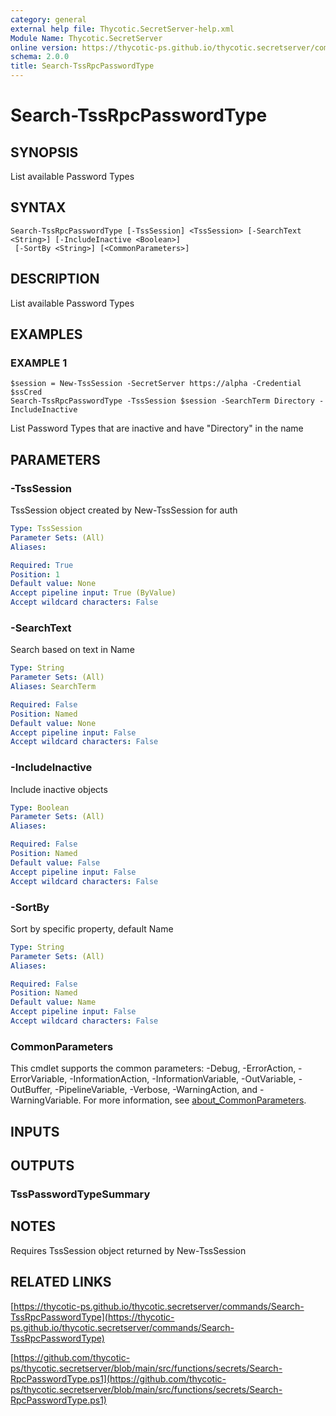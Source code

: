 ```yaml
---
category: general
external help file: Thycotic.SecretServer-help.xml
Module Name: Thycotic.SecretServer
online version: https://thycotic-ps.github.io/thycotic.secretserver/commands/Search-TssRpcPasswordType
schema: 2.0.0
title: Search-TssRpcPasswordType
---
```


# Search-TssRpcPasswordType

## SYNOPSIS
List available Password Types

## SYNTAX

```
Search-TssRpcPasswordType [-TssSession] <TssSession> [-SearchText <String>] [-IncludeInactive <Boolean>]
 [-SortBy <String>] [<CommonParameters>]
```

## DESCRIPTION
List available Password Types

## EXAMPLES

### EXAMPLE 1
```
$session = New-TssSession -SecretServer https://alpha -Credential $ssCred
Search-TssRpcPasswordType -TssSession $session -SearchTerm Directory -IncludeInactive
```

List Password Types that are inactive and have "Directory" in the name

## PARAMETERS

### -TssSession
TssSession object created by New-TssSession for auth

```yaml
Type: TssSession
Parameter Sets: (All)
Aliases:

Required: True
Position: 1
Default value: None
Accept pipeline input: True (ByValue)
Accept wildcard characters: False
```

### -SearchText
Search based on text in Name

```yaml
Type: String
Parameter Sets: (All)
Aliases: SearchTerm

Required: False
Position: Named
Default value: None
Accept pipeline input: False
Accept wildcard characters: False
```

### -IncludeInactive
Include inactive objects

```yaml
Type: Boolean
Parameter Sets: (All)
Aliases:

Required: False
Position: Named
Default value: False
Accept pipeline input: False
Accept wildcard characters: False
```

### -SortBy
Sort by specific property, default Name

```yaml
Type: String
Parameter Sets: (All)
Aliases:

Required: False
Position: Named
Default value: Name
Accept pipeline input: False
Accept wildcard characters: False
```

### CommonParameters
This cmdlet supports the common parameters: -Debug, -ErrorAction, -ErrorVariable, -InformationAction, -InformationVariable, -OutVariable, -OutBuffer, -PipelineVariable, -Verbose, -WarningAction, and -WarningVariable. For more information, see [about_CommonParameters](http://go.microsoft.com/fwlink/?LinkID=113216).

## INPUTS

## OUTPUTS

### TssPasswordTypeSummary
## NOTES
Requires TssSession object returned by New-TssSession

## RELATED LINKS

[https://thycotic-ps.github.io/thycotic.secretserver/commands/Search-TssRpcPasswordType](https://thycotic-ps.github.io/thycotic.secretserver/commands/Search-TssRpcPasswordType)

[https://github.com/thycotic-ps/thycotic.secretserver/blob/main/src/functions/secrets/Search-RpcPasswordType.ps1](https://github.com/thycotic-ps/thycotic.secretserver/blob/main/src/functions/secrets/Search-RpcPasswordType.ps1)

